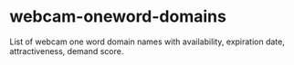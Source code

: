 # webcam-oneword-domains
List of webcam one word domain names with availability, expiration date, attractiveness, demand score.
